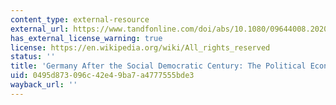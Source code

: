 ```yaml
---
content_type: external-resource
external_url: https://www.tandfonline.com/doi/abs/10.1080/09644008.2020.1752677
has_external_license_warning: true
license: https://en.wikipedia.org/wiki/All_rights_reserved
status: ''
title: 'Germany After the Social Democratic Century: The Political Economy of Imbalance'
uid: 0495d873-096c-42e4-9ba7-a4777555bde3
wayback_url: ''
---
```

